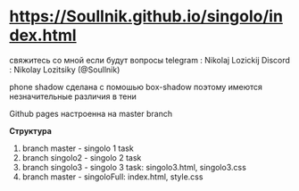 # https://Soullnik.github.io/singolo/index.html

свяжитесь со мной если будут вопросы telegram : Nikolaj Lozickij Discord : Nikolay Lozitsiky (@Soullnik)

phone shadow сделана с помошью box-shadow поэтому имеются незначительные различия в тени

Github pages настроенна на master branch

**Структура**

1. branch master - singolo 1 task
2. branch singolo2 - singolo 2 task
3. branch singolo3 - singolo 3 task: singolo3.html, singolo3.css
4. branch master - singoloFull: index.html, style.css
